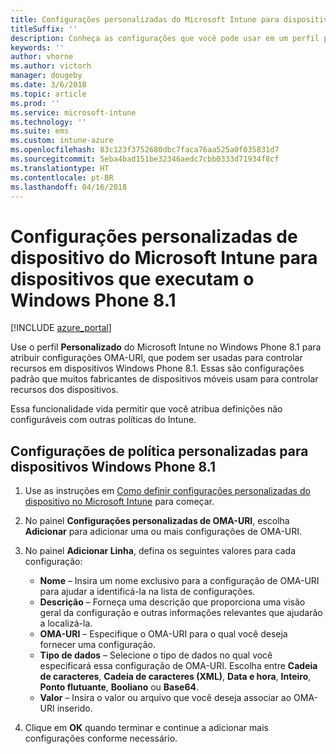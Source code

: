 ```yaml
---
title: Configurações personalizadas do Microsoft Intune para dispositivos que executam o Windows Phone 8.1
titleSuffix: ''
description: Conheça as configurações que você pode usar em um perfil personalizado do Windows Phone 8.1.
keywords: ''
author: vhorne
ms.author: victorh
manager: dougeby
ms.date: 3/6/2018
ms.topic: article
ms.prod: ''
ms.service: microsoft-intune
ms.technology: ''
ms.suite: ems
ms.custom: intune-azure
ms.openlocfilehash: 83c123f3752680dbc7faca76aa525a0f035831d7
ms.sourcegitcommit: 5eba4bad151be32346aedc7cbb0333d71934f8cf
ms.translationtype: HT
ms.contentlocale: pt-BR
ms.lasthandoff: 04/16/2018
---
```

# <a name="microsoft-intune-custom-device-settings-for-devices-running-windows-phone-81"></a>Configurações personalizadas de dispositivo do Microsoft Intune para dispositivos que executam o Windows Phone 8.1

[!INCLUDE [azure_portal](./includes/azure_portal.md)]

Use o perfil **Personalizado** do Microsoft Intune no Windows Phone 8.1 para atribuir configurações OMA-URI, que podem ser usadas para controlar recursos em dispositivos Windows Phone 8.1. Essas são configurações padrão que muitos fabricantes de dispositivos móveis usam para controlar recursos dos dispositivos.

Essa funcionalidade vida permitir que você atribua definições não configuráveis com outras políticas do Intune.

## <a name="custom-policy-settings-for-windows-phone-81-devices"></a>Configurações de política personalizadas para dispositivos Windows Phone 8.1

1. Use as instruções em [Como definir configurações personalizadas do dispositivo no Microsoft Intune](custom-settings-configure.md) para começar.
2. No painel **Configurações personalizadas de OMA-URI**, escolha **Adicionar** para adicionar uma ou mais configurações de OMA-URI.
3. No painel **Adicionar Linha**, defina os seguintes valores para cada configuração:
    - **Nome** – Insira um nome exclusivo para a configuração de OMA-URI para ajudar a identificá-la na lista de configurações.
    - **Descrição** – Forneça uma descrição que proporciona uma visão geral da configuração e outras informações relevantes que ajudarão a localizá-la.
    - **OMA-URI** – Especifique o OMA-URI para o qual você deseja fornecer uma configuração.
    - **Tipo de dados** – Selecione o tipo de dados no qual você especificará essa configuração de OMA-URI. Escolha entre **Cadeia de caracteres**, **Cadeia de caracteres (XML)**, **Data e hora**, **Inteiro**, **Ponto flutuante**, **Booliano** ou **Base64**.
    - **Valor** – Insira o valor ou arquivo que você deseja associar ao OMA-URI inserido.

4. Clique em **OK** quando terminar e continue a adicionar mais configurações conforme necessário.
